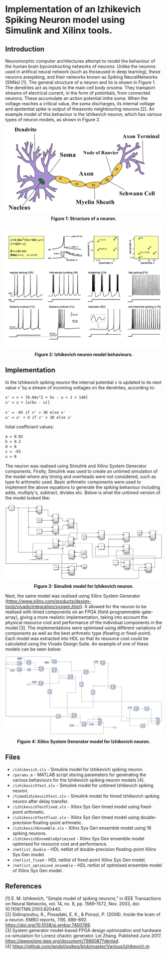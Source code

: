 # Implementation of an Izhikevich Spiking Neuron model using Simulink and Xilinx tools. 

Introduction
------------
Neuromorphic computer architectures attempt to model the behaviour of the human brain byconstructing networks of neurons.  Unlike the neurons used in artifical neural network (such as thoseused in deep learning), these neurons arespiking, and their networks known as Spiking NeuralNetworks (SNNs) [1].  The general structure of a neuron and its is shown in Figure 1. The dendrites act as inputs to the main cell body orsoma.  They transport streams of electrical current, in the form of potentials, from connected neurons.  These accumulate an action potential inthe soma.  When the voltage reaches a critical value, the soma discharges, its internal voltage and apotential spike is output of theaxonto neighbouring neurons [2]. An example model of this behaviour is the Izhikevich neuron, which has various types of neuron models, as shown in Figure 2.

<img align="center" alt="neuron" src="https://github.com/amckenna41/izhikevich-spiking-neuron/blob/main/images/neuron.png"  />
<p align="center">
  <strong> Figure 1: Structure of a neuron. </strong>
</p>

<img align="center" alt="neuron" src="https://github.com/amckenna41/izhikevich-spiking-neuron/blob/main/images/izhikevich_neuron.png"  />
<p align="center">
    <strong> Figure 2: Izhikevich neuron model behaviours. </strong>
</p>

Implementation
------------
In the Izhikevich spiking neuron the internal potential <em> v </em> is updated to its next value <em> v′ </em> by a stream of incoming voltages on the dendrites, according to:

```  
v' = v + [0.04v^2 + 5v - u + J + 140] 
u' = u + [a(bv - u)]

v' = -65 if v' > 30 else v' 
u' = u' + d if v' > 30 else u'
```

Inital coefficient values:
```
a = 0.02
b = 0.2
d = 8
v = -65
u = 0
```

The neuron was realised using Simulink and Xilinx System Generator components. Firstly, Simulink was used to create an untimed simulation of the model where any timing and overheads were not considered, such as type fo arthmetic used. Basic arthmetic components were used to implement the above equations to generate the spiking behaviour including adds, multiply's, subtract, divides etc. Below is what the untimed version of the model looked like:

<img align="center" alt="simulink" src="https://github.com/amckenna41/izhikevich-spiking-neuron/blob/main/images/simulink.png"  />
<p align="center">
    <strong> Figure 3: Simulink model for Izhikevich neuron. </strong>
</p>

Next, the same model was realised using Xilinx System Generator (https://www.xilinx.com/products/design-tools/vivado/integration/sysgen.html). It allowed for the neuron to be realised with timed components on an FPGA (field-programmable-gate-array), giving a more realistic implementation, taking into account the physical resource cost and performance of the individual components in the model [3]. The implementations were optimised using different variations of components as well as the best arthmetic type (floating or fixed-point). Each model was extracted into HDL so that its resource cost could be calculated using the Vivado Design Suite. An example of one of these models can be seen below:

<img align="center" alt="xilinx" src="https://github.com/amckenna41/izhikevich-spiking-neuron/blob/main/images/xilinx.png"  />
<p align="center">
    <strong> Figure 4: Xilinx System Generator model for Izhikevich neuron. </strong>
</p>

Files
------
* `/izhikevich.slx` - Simulink model for Izhikevich spiking neuron. 
* `/params.m` - MATLAB script storing parameters for generating the various behaviours for the Izhikevich spiking neuron models [4].
* `/izhikevichTest.slx` - Simulink model for untimed Izhikevich spiking neuron. 
* `/timedIzhikevichTest.slx` - Simulink model for timed Izhikevich spiking neuron after delay transfer.
* `/izhikevichTestFixed.slx` - Xilinx Sys Gen timed model using fixed-point arthmetic.
* `/izhikevichTestFloat.slx` - Xilinx Sys Gen timed model using double-precision floating-point arthmetic.
* `/izhikevichEnsemble.slx` - Xilinx Sys Gen ensemble model using 16 spiking neurons.
* `/izhikevichEnsembleOptimised` - Xilinx Sys Gen ensemble model optimised for resource cost and performance.
* `/netlist_double` - HDL netlist of double-precision floating-point Xilinx Sys Gen model.
* `/netlist_fixed` - HDL netlist of fixed-point Xilinx Sys Gen model.
* `/netlist_optimised_ensemble` - HDL netlist of optimised ensemble model of Xilinx Sys Gen model.


References
-------------
[1] E. M. Izhikevich, "Simple model of spiking neurons," in IEEE Transactions on Neural Networks, vol. 14, no. 6, pp. 1569-1572, Nov. 2003, doi: 10.1109/TNN.2003.820440. <br>
[2] Sidiropoulou, K., Pissadaki, E. K., & Poirazi, P. (2006). Inside the brain of a neuron. EMBO reports, 7(9), 886–892. https://doi.org/10.1038/sj.embor.7400789. <br> 
[3] System generator model-based FPGA design optimization and hardware co-simulation for Lorenz
chaotic generator. Lei Zhang. Published June 2017. 
https://ieeexplore.ieee.org/document/7986087?denied. <br>
[4] https://github.com/iandol/spikes/blob/master/Various/izhikevich.m
